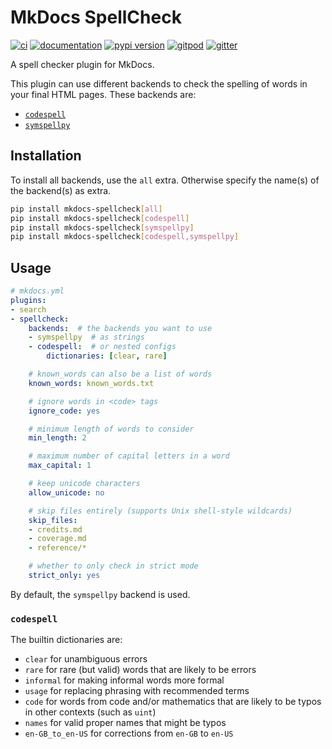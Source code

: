 # MkDocs SpellCheck

[![ci](https://github.com/pawamoy/mkdocs-spellcheck/workflows/ci/badge.svg)](https://github.com/pawamoy/mkdocs-spellcheck/actions?query=workflow%3Aci)
[![documentation](https://img.shields.io/badge/docs-mkdocs%20material-blue.svg?style=flat)](https://pawamoy.github.io/mkdocs-spellcheck/)
[![pypi version](https://img.shields.io/pypi/v/mkdocs-spellcheck.svg)](https://pypi.org/project/mkdocs-spellcheck/)
[![gitpod](https://img.shields.io/badge/gitpod-workspace-blue.svg?style=flat)](https://gitpod.io/#https://github.com/pawamoy/mkdocs-spellcheck)
[![gitter](https://badges.gitter.im/join%20chat.svg)](https://app.gitter.im/#/room/#mkdocs-spellcheck:gitter.im)

A spell checker plugin for MkDocs.

This plugin can use different backends
to check the spelling of words in your final HTML pages.
These backends are:

- [`codespell`](https://github.com/codespell-project/codespell)
- [`symspellpy`](https://github.com/mammothb/symspellpy)

## Installation

To install all backends, use the `all` extra.
Otherwise specify the name(s) of the backend(s) as extra.

```bash
pip install mkdocs-spellcheck[all]
pip install mkdocs-spellcheck[codespell]
pip install mkdocs-spellcheck[symspellpy]
pip install mkdocs-spellcheck[codespell,symspellpy]
```

## Usage

```yaml
# mkdocs.yml
plugins:
- search
- spellcheck:
    backends:  # the backends you want to use
    - symspellpy  # as strings
    - codespell:  # or nested configs
        dictionaries: [clear, rare]

    # known_words can also be a list of words
    known_words: known_words.txt

    # ignore words in <code> tags
    ignore_code: yes

    # minimum length of words to consider
    min_length: 2

    # maximum number of capital letters in a word
    max_capital: 1

    # keep unicode characters
    allow_unicode: no

    # skip files entirely (supports Unix shell-style wildcards)
    skip_files:
    - credits.md
    - coverage.md
    - reference/* 

    # whether to only check in strict mode
    strict_only: yes
```

By default, the `symspellpy` backend is used.

### `codespell`

The builtin dictionaries are:

- `clear` for unambiguous errors
- `rare` for rare (but valid) words that are likely to be errors
- `informal` for making informal words more formal
- `usage` for replacing phrasing with recommended terms
- `code` for words from code and/or mathematics that are likely
    to be typos in other contexts (such as `uint`)
- `names` for valid proper names that might be typos
- `en-GB_to_en-US` for corrections from `en-GB` to `en-US`
